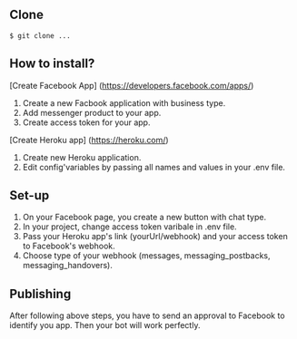## Clone

```console
$ git clone ...
```

## How to install?

[Create Facebook App] (https://developers.facebook.com/apps/)

1. Create a new Facbook application with business type.
2. Add messenger product to your app.
3. Create access token for your app.

[Create Heroku app] (https://heroku.com/)
1. Create new Heroku application.
2. Edit config'variables by passing all names and values in your .env file.

## Set-up

1. On your Facebook page, you create a new button with chat type.
2. In your project, change access token varibale in .env file.
3. Pass your Heroku app's link (yourUrl/webhook) and your access token to Facebook's webhook.
4. Choose type of your webhook (messages, messaging_postbacks, messaging_handovers).

## Publishing

After following above steps, you have to send an approval to Facebook to identify you app. Then 
your bot will work perfectly.